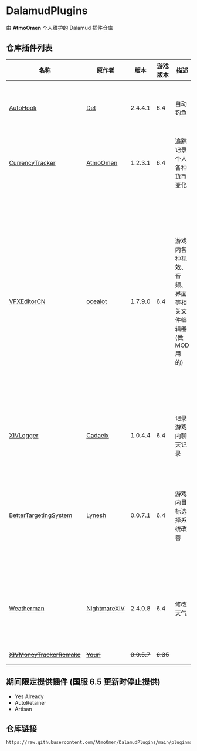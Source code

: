 # DalamudPlugins
由 **AtmoOmen** 个人维护的 Dalamud 插件仓库

## 仓库插件列表
| 名称      | 原作者      | 版本 | 游戏版本 | 描述 | 备注 |
|----------|----------|----------|----------|----------|----------|
| [AutoHook](https://github.com/InitialDet/AutoHook)  | [Det](https://github.com/InitialDet)  | 2.4.4.1 | 6.4 | 自动钓鱼 | 完全汉化，部分布局修改 |
| [CurrencyTracker](https://github.com/AtmoOmen/CurrencyTracker)  | [AtmoOmen](https://github.com/AtmoOmen)  | 1.2.3.1 | 6.4 | 追踪记录个人各种货币变化 | **个人编写** |
| [VFXEditorCN](https://github.com/AtmoOmen/VFXEditor-CNTR) | [ocealot](https://github.com/0ceal0t) | 1.7.9.0 | 6.4 | 游戏内各种视效、音频、界面等相关文件编辑器 (做 MOD 用的) | 完全汉化，接受本地化有关反馈<br/>已包含在国服主库，但这里更新会及时一些，时不时添加一些遗漏的翻译 |
| [XIVLogger](https://github.com/cadaeix/XIVLogger)  | [Cadaeix](https://github.com/cadaeix)  | 1.0.4.4 | 6.4 | 记录游戏内聊天记录 | 完全汉化 部分布局修改 |
| [BetterTargetingSystem](https://github.com/Lynesth/BetterTargetingSystem) | [Lynesh](https://github.com/Lynesth) | 0.0.7.1 | 6.4 | 游戏内目标选择系统改善 | 完全汉化 修改部分判断逻辑 解锁PVP (但 PVP 里没啥用) |
| [Weatherman](https://github.com/NightmareXIV/Weatherman) | [NightmareXIV](https://github.com/NightmareXIV) | 2.4.0.8 | 6.4 | 修改天气 | 完全汉化 增加锁定指定时间段功能 |
| [~~XIVMoneyTrackerRemake~~](https://github.com/yschuurmans/FFXIVMoneyTracker)  | [~~Youri~~](https://github.com/yschuurmans)  | ~~0.0.5.7~~ | ~~6.35~~ |  | ~~**停止支持**~~ |

## 期间限定提供插件 (国服 6.5 更新时停止提供)

- Yes Already
- AutoRetainer
- Artisan

## 仓库链接

```
https://raw.githubusercontent.com/AtmoOmen/DalamudPlugins/main/pluginmaster.json
```
